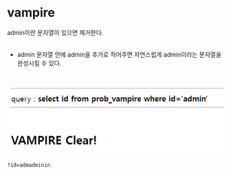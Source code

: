 # vampire

admin이란 문자열이 있으면 제거한다.   
<br/>

* admin 문자열 안에 admin을 추가로 적어주면 자연스럽게 admin이라는 문자열을 완성시킬 수 있다.   
<br/>


![](1.PNG)
```
?id=admadminin
```
